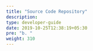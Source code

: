 ```yaml
---
title: "Source Code Repository"
description:
type: developer-guide
date: 2019-10-25T12:38:19+05:30
pre: "b. "
weight: 310
---
```

